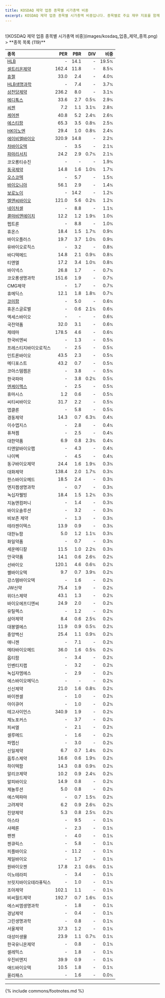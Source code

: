 ```yaml
---
title: KOSDAQ 제약 업종 종목별 시가총액 비중
excerpt: KOSDAQ 제약 업종 종목별 시가총액 비중입니다. 종목별로 주요 재무 지표를 함께 표시합니다.
---
```

<br>
![KOSDAQ 제약 업종 종목별 시가총액 비중](images/kosdaq_업종_제약_종목.png)
<br>
> **종목 목록 (119)**<a id="list"></a>

| **종목** | **PER** | **PBR** | **DIV** | **비중** |
| :------- | ------: | ------: | ------: | -------: |
| [HLB](/028300/) | - | 14.1 | - | 19.5<small>%</small> |
| [셀트리온제약](/068760/) | 162.4 | 11.8 | - | 8.5<small>%</small> |
| [휴젤](/145020/) | 33.0 | 2.4 | - | 4.0<small>%</small> |
| [HLB생명과학](/067630/) | - | 7.4 | - | 3.7<small>%</small> |
| [삼천당제약](/000250/) | 236.2 | 8.0 | - | 3.1<small>%</small> |
| [메디톡스](/086900/) | 33.6 | 2.7 | 0.5<small>%</small> | 2.9<small>%</small> |
| [씨젠](/096530/) | 7.2 | 1.1 | 3.1<small>%</small> | 2.8<small>%</small> |
| [케어젠](/214370/) | 40.8 | 5.2 | 2.4<small>%</small> | 2.6<small>%</small> |
| [에스티팜](/237690/) | 65.3 | 3.5 | 0.8<small>%</small> | 2.5<small>%</small> |
| [HK이노엔](/195940/) | 29.4 | 1.0 | 0.8<small>%</small> | 2.4<small>%</small> |
| [에이비엘바이오](/298380/) | 320.9 | 14.8 | - | 2.2<small>%</small> |
| [차바이오텍](/085660/) | - | 3.5 | - | 2.1<small>%</small> |
| [파마리서치](/214450/) | 24.2 | 2.9 | 0.7<small>%</small> | 2.1<small>%</small> |
| 코오롱티슈진 | - | - | - | 1.9<small>%</small> |
| [동국제약](/086450/) | 14.8 | 1.6 | 1.0<small>%</small> | 1.7<small>%</small> |
| [오스코텍](/039200/) | - | 5.7 | - | 1.5<small>%</small> |
| [바이오니아](/064550/) | 56.1 | 2.9 | - | 1.4<small>%</small> |
| [보로노이](/310210/) | - | 14.2 | - | 1.2<small>%</small> |
| [엘앤씨바이오](/290650/) | 121.0 | 5.6 | 0.2<small>%</small> | 1.2<small>%</small> |
| [네이처셀](/007390/) | - | 8.8 | - | 1.1<small>%</small> |
| [콜마비앤에이치](/200130/) | 12.2 | 1.2 | 1.9<small>%</small> | 1.0<small>%</small> |
| 펩트론 | - | 8.8 | - | 1.0<small>%</small> |
| 휴온스 | 18.4 | 1.5 | 1.7<small>%</small> | 0.9<small>%</small> |
| 바이오플러스 | 19.7 | 3.7 | 1.0<small>%</small> | 0.9<small>%</small> |
| 유바이오로직스 | - | 3.2 | - | 0.8<small>%</small> |
| 바디텍메드 | 14.8 | 2.1 | 0.9<small>%</small> | 0.8<small>%</small> |
| 티앤엘 | 17.2 | 3.4 | 1.0<small>%</small> | 0.8<small>%</small> |
| 바이넥스 | 26.8 | 1.7 | - | 0.7<small>%</small> |
| 코오롱생명과학 | 151.6 | 1.9 | - | 0.7<small>%</small> |
| CMG제약 | - | 1.7 | - | 0.7<small>%</small> |
| 휴메딕스 | 12.1 | 1.8 | 1.8<small>%</small> | 0.7<small>%</small> |
| [코미팜](/041960/) | - | 5.0 | - | 0.6<small>%</small> |
| 휴온스글로벌 | - | 0.6 | 2.1<small>%</small> | 0.6<small>%</small> |
| 엑세스바이오 | - | - | - | 0.6<small>%</small> |
| 국전약품 | 32.0 | 3.1 | - | 0.6<small>%</small> |
| 제테마 | 178.5 | 4.6 | - | 0.6<small>%</small> |
| 한국비엔씨 | - | 1.3 | - | 0.5<small>%</small> |
| 프레스티지바이오로직스 | - | 2.5 | - | 0.5<small>%</small> |
| 인트론바이오 | 43.5 | 2.3 | - | 0.5<small>%</small> |
| 메디포스트 | 43.2 | 0.7 | - | 0.5<small>%</small> |
| 코아스템켐온 | - | 3.8 | - | 0.5<small>%</small> |
| 한국파마 | - | 3.8 | 0.2<small>%</small> | 0.5<small>%</small> |
| [엔케이맥스](/182400/) | - | 2.5 | - | 0.5<small>%</small> |
| 휴마시스 | 1.2 | 0.6 | - | 0.5<small>%</small> |
| 씨티씨바이오 | 31.7 | 2.2 | - | 0.5<small>%</small> |
| 앱클론 | - | 5.8 | - | 0.5<small>%</small> |
| 경동제약 | 14.3 | 0.7 | 6.3<small>%</small> | 0.4<small>%</small> |
| 이수앱지스 | - | 2.8 | - | 0.4<small>%</small> |
| 퓨쳐켐 | - | 2.5 | - | 0.4<small>%</small> |
| 대한약품 | 6.9 | 0.8 | 2.3<small>%</small> | 0.4<small>%</small> |
| 티앤알바이오팹 | - | 4.3 | - | 0.4<small>%</small> |
| 나이벡 | - | 4.5 | - | 0.4<small>%</small> |
| 동구바이오제약 | 24.4 | 1.6 | 1.9<small>%</small> | 0.3<small>%</small> |
| 대화제약 | 138.4 | 2.0 | 1.7<small>%</small> | 0.3<small>%</small> |
| 한스바이오메드 | 18.5 | 2.4 | - | 0.3<small>%</small> |
| 엔지켐생명과학 | - | 0.7 | - | 0.3<small>%</small> |
| 녹십자웰빙 | 18.4 | 1.5 | 1.2<small>%</small> | 0.3<small>%</small> |
| 지놈앤컴퍼니 | - | 1.4 | - | 0.3<small>%</small> |
| 바이오솔루션 | - | 3.2 | - | 0.3<small>%</small> |
| 비보존 제약 | - | 1.3 | - | 0.3<small>%</small> |
| 테라젠이텍스 | 13.9 | 0.9 | - | 0.3<small>%</small> |
| 대한뉴팜 | 5.0 | 1.2 | 1.1<small>%</small> | 0.3<small>%</small> |
| 화일약품 | - | 0.7 | - | 0.3<small>%</small> |
| 세운메디칼 | 11.5 | 1.0 | 2.2<small>%</small> | 0.3<small>%</small> |
| 안국약품 | 14.1 | 0.6 | 2.6<small>%</small> | 0.2<small>%</small> |
| 선바이오 | 120.1 | 4.6 | 0.6<small>%</small> | 0.2<small>%</small> |
| 쎌바이오텍 | 9.7 | 0.7 | 3.9<small>%</small> | 0.2<small>%</small> |
| 강스템바이오텍 | - | 1.6 | - | 0.2<small>%</small> |
| JW신약 | 75.4 | 1.9 | - | 0.2<small>%</small> |
| 위더스제약 | 43.1 | 1.3 | - | 0.2<small>%</small> |
| 바이오에프디엔씨 | 24.9 | 2.0 | - | 0.2<small>%</small> |
| 유틸렉스 | - | 1.2 | - | 0.2<small>%</small> |
| 삼아제약 | 8.4 | 0.6 | 2.5<small>%</small> | 0.2<small>%</small> |
| 대봉엘에스 | 11.9 | 0.9 | 0.5<small>%</small> | 0.2<small>%</small> |
| 중앙백신 | 25.4 | 1.1 | 0.9<small>%</small> | 0.2<small>%</small> |
| 애니젠 | - | 7.1 | - | 0.2<small>%</small> |
| 메타바이오메드 | 36.0 | 1.6 | 0.5<small>%</small> | 0.2<small>%</small> |
| 옵티팜 | - | 3.4 | - | 0.2<small>%</small> |
| 인벤티지랩 | - | 3.2 | - | 0.2<small>%</small> |
| 녹십자엠에스 | - | 2.9 | - | 0.2<small>%</small> |
| 에스바이오메딕스 | - | - | - | 0.2<small>%</small> |
| 신신제약 | 21.0 | 1.6 | 0.8<small>%</small> | 0.2<small>%</small> |
| 바이젠셀 | - | 1.0 | - | 0.2<small>%</small> |
| 아이큐어 | - | 1.0 | - | 0.2<small>%</small> |
| 테고사이언스 | 340.9 | 1.9 | - | 0.2<small>%</small> |
| 제노포커스 | - | 3.7 | - | 0.2<small>%</small> |
| 피씨엘 | - | 2.1 | - | 0.2<small>%</small> |
| 셀루메드 | - | 1.6 | - | 0.2<small>%</small> |
| 파멥신 | - | 3.0 | - | 0.2<small>%</small> |
| 신일제약 | 6.7 | 0.7 | 1.4<small>%</small> | 0.2<small>%</small> |
| 옵투스제약 | 16.6 | 0.6 | 1.9<small>%</small> | 0.2<small>%</small> |
| 하이텍팜 | 14.3 | 0.8 | 0.9<small>%</small> | 0.2<small>%</small> |
| 알리코제약 | 10.2 | 0.9 | 2.4<small>%</small> | 0.2<small>%</small> |
| 알피바이오 | 14.9 | 0.8 | - | 0.2<small>%</small> |
| 제놀루션 | 5.0 | 0.8 | - | 0.2<small>%</small> |
| 에스텍파마 | - | 0.7 | 1.5<small>%</small> | 0.2<small>%</small> |
| 고려제약 | 6.2 | 0.9 | 2.6<small>%</small> | 0.2<small>%</small> |
| 진양제약 | 5.3 | 0.8 | 2.5<small>%</small> | 0.2<small>%</small> |
| 아스타 | - | 9.5 | - | 0.1<small>%</small> |
| 샤페론 | - | 2.3 | - | 0.1<small>%</small> |
| 팬젠 | - | 4.0 | - | 0.1<small>%</small> |
| 젠큐릭스 | - | 5.8 | - | 0.1<small>%</small> |
| 피플바이오 | - | 11.2 | - | 0.1<small>%</small> |
| 제일바이오 | - | 1.7 | - | 0.1<small>%</small> |
| 원바이오젠 | 17.8 | 2.1 | 0.6<small>%</small> | 0.1<small>%</small> |
| 이노테라피 | - | 3.4 | - | 0.1<small>%</small> |
| 브릿지바이오테라퓨틱스 | - | 1.0 | - | 0.1<small>%</small> |
| 조아제약 | 102.1 | 1.1 | - | 0.1<small>%</small> |
| 비씨월드제약 | 192.7 | 0.7 | 1.6<small>%</small> | 0.1<small>%</small> |
| 에스씨엠생명과학 | - | 1.8 | - | 0.1<small>%</small> |
| 경남제약 | - | 0.4 | - | 0.1<small>%</small> |
| 그린생명과학 | - | 0.8 | - | 0.1<small>%</small> |
| 서울제약 | 37.3 | 1.2 | - | 0.1<small>%</small> |
| 대성미생물 | 23.9 | 1.1 | 0.7<small>%</small> | 0.1<small>%</small> |
| 한국유니온제약 | - | 0.8 | - | 0.1<small>%</small> |
| 셀레믹스 | - | 1.8 | - | 0.1<small>%</small> |
| 우진비앤지 | 39.9 | 0.9 | - | 0.1<small>%</small> |
| 애드바이오텍 | 10.5 | 1.8 | - | 0.1<small>%</small> |
| 올리패스 | - | 1.6 | - | 0.0<small>%</small> |

---
{% include commons/footnotes.md %}
